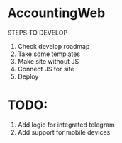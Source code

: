 # AccountingWeb

STEPS TO DEVELOP

1. Check develop roadmap
2. Take some templates
3. Make site without JS
4. Connect JS for site
5. Deploy


# TODO:

1. Add logic for integrated telegram
2. Add support for mobile devices
